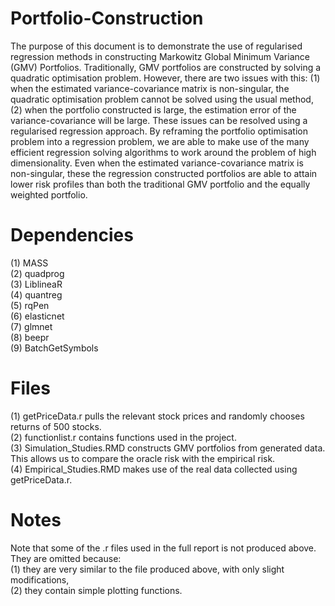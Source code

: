 # Portfolio-Construction
The purpose of this document is to demonstrate the use of regularised regression methods in constructing Markowitz Global Minimum Variance (GMV) Portfolios. Traditionally, GMV portfolios are constructed by solving a quadratic optimisation problem. However, there are two issues with this: (1) when the estimated variance-covariance matrix is non-singular, the quadratic optimisation problem cannot be solved using the usual method, (2) when the portfolio constructed is large, the estimation error of the variance-covariance will be large. These issues can be resolved using a regularised regression approach. By reframing the portfolio optimisation problem into a regression problem, we are able to make use of the many efficient regression solving algorithms to work around the problem of high dimensionality. Even when the estimated variance-covariance matrix is non-singular, these the regression constructed portfolios are able to attain lower risk profiles than both the traditional GMV portfolio and the equally weighted portfolio.

# Dependencies
(1) MASS
<br />(2) quadprog
<br />(3) LiblineaR
<br />(4) quantreg
<br />(5) rqPen
<br />(6) elasticnet
<br />(7) glmnet
<br />(8) beepr
<br />(9) BatchGetSymbols

# Files
(1) getPriceData.r pulls the relevant stock prices and randomly chooses returns of 500 stocks.
<br />(2) functionlist.r contains functions used in the project.
<br />(3) Simulation_Studies.RMD constructs GMV portfolios from generated data. This allows us to compare the oracle risk with the empirical risk.
<br />(4) Empirical_Studies.RMD makes use of the real data collected using getPriceData.r.

# Notes
Note that some of the .r files used in the full report is not produced above. They are omitted because:
<br />(1) they are very similar to the file produced above, with only slight modifications,
<br />(2) they contain simple plotting functions.
